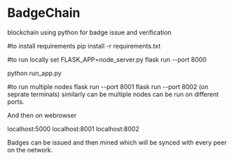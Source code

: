 # BadgeChain
blockchain using python for badge issue and verification

#to install requirements
pip install -r requirements.txt

#to run locally
set FLASK_APP=node_server.py
flask run --port 8000

python run_app.py

#to run multiple nodes 
flask run --port 8001
flask run --port 8002
(on seprate terminals)
similarly can be multiple nodes can be run on different ports.

And then on webrowser

localhost:5000
localhost:8001
localhost:8002

Badges can be issued and then mined which will be synced with every peer  on the network.
